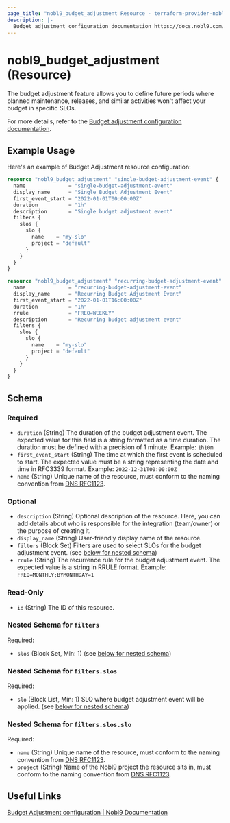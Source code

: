 ```yaml
---
page_title: "nobl9_budget_adjustment Resource - terraform-provider-nobl9"
description: |-
  Budget adjustment configuration documentation https://docs.nobl9.com/Features/budget-adjustment
---
```


# nobl9_budget_adjustment (Resource)

The budget adjustment feature allows you to define future periods where planned maintenance, releases, and similar activities won't affect your budget in specific SLOs.

For more details, refer to the [Budget adjustment configuration documentation](https://docs.nobl9.com/Features/budget-adjustment).

## Example Usage

Here's an example of Budget Adjustment resource configuration:

```terraform
resource "nobl9_budget_adjustment" "single-budget-adjustment-event" {
  name              = "single-budget-adjustment-event"
  display_name      = "Single Budget Adjustment Event"
  first_event_start = "2022-01-01T00:00:00Z"
  duration          = "1h"
  description       = "Single budget adjustment event"
  filters {
    slos {
      slo {
        name    = "my-slo"
        project = "default"
      }
    }
  }
}

resource "nobl9_budget_adjustment" "recurring-budget-adjustment-event" {
  name              = "recurring-budget-adjustment-event"
  display_name      = "Recurring Budget Adjustment Event"
  first_event_start = "2022-01-01T16:00:00Z"
  duration          = "1h"
  rrule             = "FREQ=WEEKLY"
  description       = "Recurring budget adjustment event"
  filters {
    slos {
      slo {
        name    = "my-slo"
        project = "default"
      }
    }
  }
}
```

<!-- schema generated by tfplugindocs -->
## Schema

### Required

- `duration` (String) The duration of the budget adjustment event. The expected value for this field is a string formatted as a time duration. The duration must be defined with a precision of 1 minute. Example: `1h10m`
- `first_event_start` (String) The time at which the first event is scheduled to start. The expected value must be a string representing the date and time in RFC3339 format. Example: `2022-12-31T00:00:00Z`
- `name` (String) Unique name of the resource, must conform to the naming convention from [DNS RFC1123](https://kubernetes.io/docs/concepts/overview/working-with-objects/names/#names).

### Optional

- `description` (String) Optional description of the resource. Here, you can add details about who is responsible for the integration (team/owner) or the purpose of creating it.
- `display_name` (String) User-friendly display name of the resource.
- `filters` (Block Set) Filters are used to select SLOs for the budget adjustment event. (see [below for nested schema](#nestedblock--filters))
- `rrule` (String) The recurrence rule for the budget adjustment event. The expected value is a string in RRULE format. Example: `FREQ=MONTHLY;BYMONTHDAY=1`

### Read-Only

- `id` (String) The ID of this resource.

<a id="nestedblock--filters"></a>
### Nested Schema for `filters`

Required:

- `slos` (Block Set, Min: 1) (see [below for nested schema](#nestedblock--filters--slos))

<a id="nestedblock--filters--slos"></a>
### Nested Schema for `filters.slos`

Required:

- `slo` (Block List, Min: 1) SLO where budget adjustment event will be applied. (see [below for nested schema](#nestedblock--filters--slos--slo))

<a id="nestedblock--filters--slos--slo"></a>
### Nested Schema for `filters.slos.slo`

Required:

- `name` (String) Unique name of the resource, must conform to the naming convention from [DNS RFC1123](https://kubernetes.io/docs/concepts/overview/working-with-objects/names/#names).
- `project` (String) Name of the Nobl9 project the resource sits in, must conform to the naming convention from [DNS RFC1123](https://kubernetes.io/docs/concepts/overview/working-with-objects/names/#names).

## Useful Links

[Budget Adjustment configuration | Nobl9 Documentation](https://docs.nobl9.com/yaml-guide#budget-adjustment)
